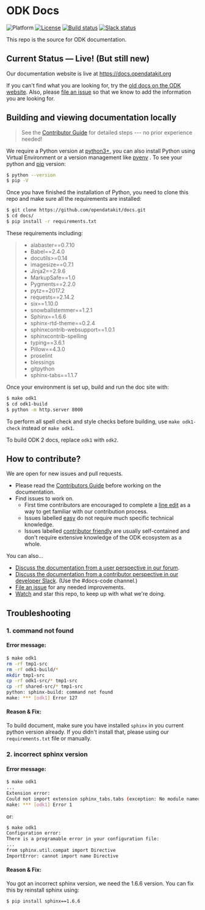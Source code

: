 # ODK Docs

![Platform](https://img.shields.io/badge/platform-Sphinx-blue.svg) [![License](https://img.shields.io/badge/license-CC%20BY%204.0-blue.svg)](https://creativecommons.org/licenses/by/4.0/) [![Build status](https://circleci.com/gh/opendatakit/docs.svg?style=shield&circle-token=:circle-token)](https://circleci.com/gh/opendatakit/docs/) [![Slack status](http://slack.opendatakit.org/badge.svg)](http://slack.opendatakit.org/)

This repo is the source for ODK documentation.

## Current Status — Live! (But still new)

Our documentation website is live at https://docs.opendatakit.org

If you can't find what you are looking for, try the [old docs on the ODK website](https://opendatakit.org/). Also, please [file an issue](https://github.com/opendatakit/docs/issues) so that we know to add the information you are looking for.

## Building and viewing documentation locally

> See the [Contributor Guide](http://docs.opendatakit.org/contributing) for detailed steps --- no prior experience needed!

We require a Python version at [python3+](https://www.python.org/downloads/), you can also install Python using Virtual Environment or a version management like [pyenv](https://github.com/pyenv/pyenv) . To see your python and [pip](https://pip.pypa.io/en/stable/installing/) version:

```bash
$ python --version
$ pip -V
```

Once you have finished the installation of Python, you need to clone this repo and make sure all the requirements are installed:
```bash
$ git clone https://github.com/opendatakit/docs.git
$ cd docs/
$ pip install -r requirements.txt
```
These requirements including:

> - alabaster==0.7.10
> - Babel==2.4.0
> - docutils>=0.14
> - imagesize==0.7.1
> - Jinja2==2.9.6
> - MarkupSafe==1.0
> - Pygments==2.2.0
> - pytz==2017.2
> - requests==2.14.2
> - six==1.10.0
> - snowballstemmer==1.2.1
> - Sphinx==1.6.6
> - sphinx-rtd-theme==0.2.4
> - sphinxcontrib-websupport==1.0.1
> - sphinxcontrib-spelling
> - typing==3.6.1
> - Pillow==4.3.0
> - proselint
> - blessings
> - gitpython
> - sphinx-tabs==1.1.7

Once your environment is set up, build and run the doc site with:
```bash
$ make odk1
$ cd odk1-build
$ python -m http.server 8000
```

To perform all spell check and style checks before building, use `make odk1-check` instead or `make odk1`.

To build ODK 2 docs, replace `odk1` with `odk2`.

## How to contribute?

We are open for new issues and pull requests.

 - Please read the [Contributors Guide](http://docs.opendatakit.org/contributing) before working on the documentation.
 - Find issues to work on.
    - First time contributors are encouraged to complete a [line edit](https://github.com/opendatakit/docs/issues/96) as a way to get familiar with our contribution process.
	- Issues labelled [easy](https://github.com/opendatakit/docs/labels/easy) do not require much specific technical knowledge.
	- Issues labelled [contributor friendly](https://github.com/opendatakit/docs/labels/contributor%20friendly) are usually self-contained and don't require extensive knowledge of the ODK ecosystem as a whole.
	
You can also...

 - [Discuss the documentation from a user perspective in our forum](https://forum.opendatakit.org/c/development/documentation).
 - [Discuss the documentation from a contributor perspective in our developer Slack](slack.opendatakit.org). (Use the #docs-code channel.)
 - [File an issue](https://github.com/opendatakit/docs/issues) for any needed improvements.
 - [Watch](https://github.com/opendatakit/docs/subscription) and star this repo, to keep up with what we're doing.

## Troubleshooting

### **1. command not found**
#### Error message:
```bash
$ make odk1
rm -rf tmp1-src
rm -rf odk1-build/*
mkdir tmp1-src
cp -rf odk1-src/* tmp1-src
cp -rf shared-src/* tmp1-src
python: sphinx-build: command not found
make: *** [odk1] Error 127
```
#### Reason & Fix:
To build document, make sure you have installed `sphinx` in you current python version already. If you didn't install that, please using our `requirements.txt` file or manually.

### **2. incorrect sphinx version**
#### Error message:
```bash
$ make odk1
...
Extension error:
Could not import extension sphinx_tabs.tabs (exception: No module named 'sphinx_tabs')
make: *** [odk1] Error 1
```
or:
```bash
$ make odk1
Configuration error:
There is a programable error in your configuration file:
...
from sphinx.util.compat import Directive
ImportError: cannot import name Directive
```

#### Reason & Fix:
You got an incorrect sphinx version, we need the 1.6.6 version. You can fix this by reinstall sphinx using:

```bash
$ pip install sphinx==1.6.6 
```